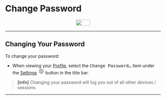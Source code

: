 # Change Password

<p style="text-align: center; margin-top: 1em;"><img src="/views/assets/change-password.png" width="30%" height="30%" /></p>

------

## Changing Your Password

To change your password:

- When viewing your [Profile](/views/profile.md), select the <kbd>Change Password…</kbd> item under the [Settings](/views/profile/settings.md) <img src="/views/assets/settings.png" width="20" height="20" /> button in the title bar.

> **[info]**
> Changing your password will log you out of all other devices / sessions.

------